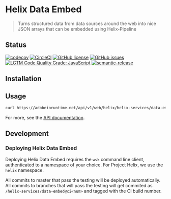 # Helix Data Embed

> Turns structured data from data sources around the web into nice JSON arrays that can be embedded using Helix-Pipeline

## Status
[![codecov](https://img.shields.io/codecov/c/github/adobe/helix-data-embed.svg)](https://codecov.io/gh/adobe/helix-data-embed)
[![CircleCI](https://img.shields.io/circleci/project/github/adobe/helix-data-embed.svg)](https://circleci.com/gh/adobe/helix-data-embed)
[![GitHub license](https://img.shields.io/github/license/adobe/helix-data-embed.svg)](https://github.com/adobe/helix-data-embed/blob/master/LICENSE.txt)
[![GitHub issues](https://img.shields.io/github/issues/adobe/helix-data-embed.svg)](https://github.com/adobe/helix-data-embed/issues)
[![LGTM Code Quality Grade: JavaScript](https://img.shields.io/lgtm/grade/javascript/g/adobe/helix-data-embed.svg?logo=lgtm&logoWidth=18)](https://lgtm.com/projects/g/adobe/helix-data-embed)
[![semantic-release](https://img.shields.io/badge/%20%20%F0%9F%93%A6%F0%9F%9A%80-semantic--release-e10079.svg)](https://github.com/semantic-release/semantic-release)

## Installation

## Usage

```bash
curl https://adobeioruntime.net/api/v1/web/helix/helix-services/data-embed@v1/https://blogs.adobe.com/psirt/?feed=atom
```

For more, see the [API documentation](docs/API.md).

## Development

### Deploying Helix Data Embed

Deploying Helix Data Embed requires the `wsk` command line client, authenticated to a namespace of your choice. For Project Helix, we use the `helix` namespace.

All commits to master that pass the testing will be deployed automatically. All commits to branches that will pass the testing will get commited as `/helix-services/data-embed@ci<num>` and tagged with the CI build number.
